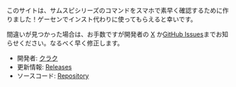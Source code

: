 このサイトは、サムスピシリーズのコマンドをスマホで素早く確認するために作りました！ゲーセンでインスト代わりに使ってもらえると幸いです。

間違いが見つかった場合は、お手数ですが開発者の [X](https://x.com/Qrac_JP) か[GitHub Issues](https://github.com/qrac/samuraispirits-command/issues)までお知らせください。なるべく早く修正します。

- 開発者: [クラク](https://x.com/Qrac_JP)
- 更新情報: [Releases](https://github.com/qrac/samuraispirits-command/releases)
- ソースコード: [Repository](https://github.com/qrac/samuraispirits-command)
